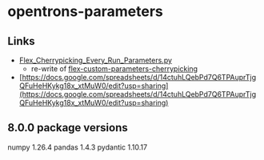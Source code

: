 # opentrons-parameters

## Links

- [Flex_Cherrypicking_Every_Run_Parameters.py](Flex_Cherrypicking_Every_Run_Parameters.py)
  - re-write of [flex-custom-parameters-cherrypicking](https://library.opentrons.com/p/flex-custom-parameters-cherrypicking)
- [https://docs.google.com/spreadsheets/d/14ctuhLQebPd7Q6TPAuprTjgQFuHeHKykg18x_xtMuW0/edit?usp=sharing](https://docs.google.com/spreadsheets/d/14ctuhLQebPd7Q6TPAuprTjgQFuHeHKykg18x_xtMuW0/edit?usp=sharing)

## 8.0.0 package versions

numpy                 1.26.4
pandas                1.4.3
pydantic              1.10.17

